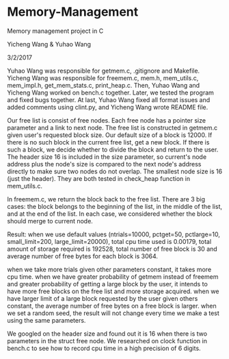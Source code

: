 # Memory-Management
Memory management project in C

Yicheng Wang & Yuhao Wang

3/2/2017

Yuhao Wang was responsible for getmem.c, .gitignore and Makefile. Yicheng Wang was responsible for freemem.c, mem.h, mem_utils.c, mem_impl.h, get_mem_stats.c, print_heap.c. Then, Yuhao Wang and Yicheng Wang worked on bench.c together. Later, we tested the program and fixed bugs together. At last, Yuhao Wang fixed all format issues and added comments using clint.py, and Yicheng Wang wrote README file.

Our free list is consist of free nodes. Each free node has a pointer size parameter and a link to next node. The free list is constructed in getmem.c given user's requested block size. Our default size of a block is 12000. If there is no such block in the current free list, get a new block. If there is such a block, we decide whether to divide the block and return to the user. The header size 16 is included in the size parameter, so current's node address plus the node's size is compared to the next node's address directly to make sure two nodes do not overlap. The smallest node size is 16 (just the header). They are both tested in check_heap function in mem_utils.c. 

In freemem.c, we return the block back to the free list. There are 3 big cases: the block belongs to the beginning of the list, in the middle of the list, and at the end of the list. In each case, we considered whether the block should merge to current node.

Result: when we use default values (ntrials=10000, pctget=50, pctlarge=10, small_limit=200, large_limit=20000), total cpu time used is 0.00179, total amount of storage required is 192528, total number of free block is 30 and average number of free bytes for each block is 3064.

when we take more trials given other parameters constant, it takes more cpu time. when we have greater probability of getmem instead of freemem and greater probability of getting a large block by the user, it intends to have more free blocks on the free list and more storage acquired. when we have larger limit of a large block requested by the user given others constant, the average number of free bytes on a free block is larger. when we set a random seed, the result will not change every time we make a test using the same parameters.

We googled on the header size and found out it is 16 when there is two parameters in the struct free node. We researched on clock function in bench.c to see how to record cpu time in a high precision of 6 digits. 


